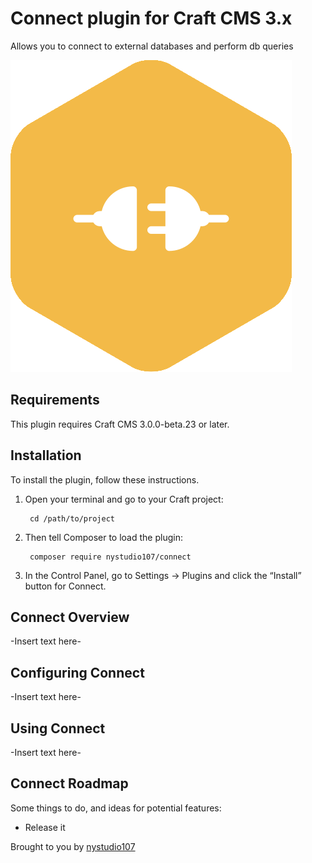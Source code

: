 # Connect plugin for Craft CMS 3.x

Allows you to connect to external databases and perform db queries

![Screenshot](resources/img/plugin-logo.png)

## Requirements

This plugin requires Craft CMS 3.0.0-beta.23 or later.

## Installation

To install the plugin, follow these instructions.

1. Open your terminal and go to your Craft project:

        cd /path/to/project

2. Then tell Composer to load the plugin:

        composer require nystudio107/connect

3. In the Control Panel, go to Settings → Plugins and click the “Install” button for Connect.

## Connect Overview

-Insert text here-

## Configuring Connect

-Insert text here-

## Using Connect

-Insert text here-

## Connect Roadmap

Some things to do, and ideas for potential features:

* Release it

Brought to you by [nystudio107](https://nystudio107.com/)
